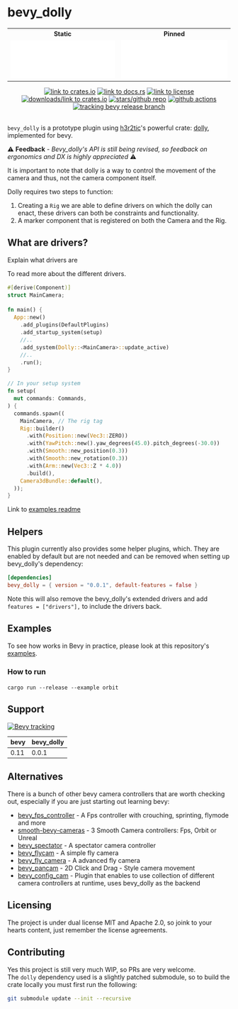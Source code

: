 <h1>bevy_dolly</h1>
<div align="center">
<table>
  <tr>
    <th>Static</th>
    <th>Pinned</th>
  </tr>
  <tr>
    <td><a href="https://github.com/BlackPhlox/bevy_dolly"><img src="https://raw.githubusercontent.com/BlackPhlox/BlackPhlox/master/bevy_dolly_1.svg" alt="bevy dolly static"></a></td>
    <td><a href="https://github.com/BlackPhlox/bevy_dolly"><img src="https://raw.githubusercontent.com/BlackPhlox/BlackPhlox/master/bevy_dolly_dev_0.svg" alt="bevy dolly pinned"></a></td>
  </tr>
</table>
  <div align="center">
<a href="https://crates.io/crates/bevy_dolly"><img src="https://img.shields.io/crates/v/bevy_dolly" alt="link to crates.io"></a>
<a href="https://docs.rs/bevy_dolly"><img src="https://docs.rs/bevy_dolly/badge.svg" alt="link to docs.rs"></a>
<a href="https://github.com/BlackPhlox/bevy_dolly/blob/main/LICENSE-MIT"><img src="https://img.shields.io/crates/l/bevy_dolly" alt="link to license"></a>
<a href="https://crates.io/crates/bevy_dolly"><img src="https://img.shields.io/crates/d/bevy_dolly" alt="downloads/link to crates.io"></a>
<a href="https://github.com/BlackPhlox/bevy_dolly"><img src="https://img.shields.io/github/stars/BlackPhlox/bevy_dolly" alt="stars/github repo"></a>
<a href="https://github.com/BlackPhlox/bevy_dolly/actions/workflows/main.yml"><img src="https://github.com/BlackPhlox/bevy_dolly/actions/workflows/main.yml/badge.svg" alt="github actions"></a>
<a href="https://github.com/bevyengine/bevy/blob/main/docs/plugins_guidelines.md#main-branch-tracking"><img src="https://img.shields.io/badge/Bevy%20tracking-released%20version-lightblue" alt="tracking bevy release branch"></a>
</div>
</div>
</br>

`bevy_dolly` is a prototype plugin using [h3r2tic](https://github.com/h3r2tic)'s powerful crate: [dolly](https://github.com/h3r2tic/dolly), implemented for bevy.

⚠ **Feedback** - _Bevy_dolly's API is still being revised, so feedback on ergonomics and DX is highly appreciated_ ⚠

It is important to note that dolly is a way to control the movement of the camera and thus, not the camera component itself. </br>

Dolly requires two steps to function:

1. Creating a `Rig` we are able to define drivers on which the dolly can enact, these drivers can both be constraints and functionality.
2. A marker component that is registered on both the Camera and the Rig.

## What are drivers?

Explain what drivers are

To read more about the different drivers.

```rs
#[derive(Component)]
struct MainCamera;

fn main() {
  App::new()
    .add_plugins(DefaultPlugins)
    .add_startup_system(setup)
    //..
    .add_system(Dolly::<MainCamera>::update_active)
    //..
    .run();
}
```

```rs
// In your setup system
fn setup(
  mut commands: Commands,
) {
  commands.spawn((
    MainCamera, // The rig tag
    Rig::builder()
      .with(Position::new(Vec3::ZERO))
      .with(YawPitch::new().yaw_degrees(45.0).pitch_degrees(-30.0))
      .with(Smooth::new_position(0.3))
      .with(Smooth::new_rotation(0.3))
      .with(Arm::new(Vec3::Z * 4.0))
      .build(),
    Camera3dBundle::default(),
  ));
}
```

Link to [examples readme](/examples/README.md)

## Helpers

This plugin currently also provides some helper plugins, which.
They are enabled by default but are not needed and can be removed when setting up bevy_dolly's dependency:

```toml
[dependencies]
bevy_dolly = { version = "0.0.1", default-features = false }
```

Note this will also remove the bevy_dolly's extended drivers and add `features = ["drivers"],` to include the drivers back.

## Examples

To see how works in Bevy in practice, please look at this repository's [examples](/examples/).

### How to run

`cargo run --release --example orbit`

## Support

[![Bevy tracking](https://img.shields.io/badge/Bevy%20tracking-released%20version-lightblue)](https://github.com/bevyengine/bevy/blob/main/docs/plugins_guidelines.md#main-branch-tracking)

|bevy|bevy_dolly|
|---|---|
|0.11| 0.0.1 |

## Alternatives

There is a bunch of other bevy camera controllers that are worth checking out, especially if you are just starting out learning bevy:

- [bevy_fps_controller](https://github.com/qhdwight/bevy_fps_controller) - A Fps controller with crouching, sprinting, flymode and more
- [smooth-bevy-cameras](https://github.com/bonsairobo/smooth-bevy-cameras) - 3 Smooth Camera controllers: Fps, Orbit or Unreal
- [bevy_spectator](https://github.com/JonahPlusPlus/bevy_spectator) - A spectator camera controller
- [bevy_flycam](https://github.com/sburris0/bevy_flycam) - A simple fly camera
- [bevy_fly_camera](https://github.com/mcpar-land/bevy_fly_camera)  - A advanced fly camera
- [bevy_pancam](https://github.com/johanhelsing/bevy_pancam) - 2D Click and Drag - Style camera movement
- [bevy_config_cam](https://github.com/BlackPhlox/bevy_config_cam) - Plugin that enables to use collection of different camera controllers at runtime, uses bevy_dolly as the backend

## Licensing

The project is under dual license MIT and Apache 2.0, so joink to your hearts content, just remember the license agreements.

## Contributing

Yes this project is still very much WIP, so PRs are very welcome.  
The `dolly` dependency used is a slightly patched submodule, so to build the crate locally you must first run the following:  

```bash
git submodule update --init --recursive
```
